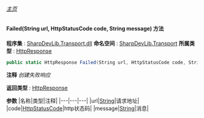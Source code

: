 ###### [主页](./Index.md "主页")
#### Failed(String url, HttpStatusCode code, String message) 方法
**程序集** : [SharpDevLib.Transport.dll](./SharpDevLib.Transport.assembly.md "SharpDevLib.Transport.dll")
**命名空间** : [SharpDevLib.Transport](./SharpDevLib.Transport.namespace.md "SharpDevLib.Transport")
**所属类型** : [HttpResponse](./SharpDevLib.Transport.HttpResponse.md "HttpResponse")
``` csharp
public static HttpResponse Failed(String url, HttpStatusCode code, String message)
```
**注释**
*创建失败响应*

**返回类型** : [HttpResponse](./SharpDevLib.Transport.HttpResponse.md "HttpResponse")

**参数**
|名称|类型|注释|
|---|---|---|
|url|[String](https://learn.microsoft.com/en-us/dotnet/api/system.string "String")|请求地址|
|code|[HttpStatusCode](https://learn.microsoft.com/en-us/dotnet/api/system.net.httpstatuscode "HttpStatusCode")|http状态码|
|message|[String](https://learn.microsoft.com/en-us/dotnet/api/system.string "String")|消息|

